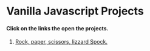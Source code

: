 # Vanilla Javascript Projects

#### Click on the links the open the projects.

1. [Rock, paper, scissors, lizzard Spock.](https://avdveen.nl/spshs/)


